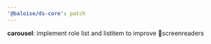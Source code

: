 ```yaml
---
'@baloise/ds-core': patch
---
```


**carousel**: implement role list and listitem to improve screenreaders
